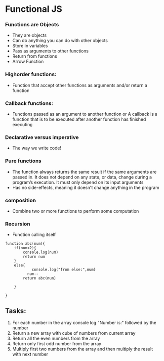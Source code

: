 # Functional JS

### Functions are Objects
* They are objects
* Can do anything you can do with other objects
* Store in variables
* Pass as arguments to other functions
* Return from functions
* Arrow Function

### Highorder functions:
* Function that accept other functions as arguments and/or return a function

### Callback functions:
* Functions passed as an argument to another function or A callback is a function that is to be executed after another function has finished executing

### Declarative versus imperative
* The way we write code! 

### Pure functions
* The function always returns the same result if the same arguments are passed in. It does not depend on any state, or data, change during a program’s execution. It must only depend on its input arguments
* Has no side-effects, meaning it doesn't change anything in the program

### composition
* Combine two or more functions to perform some computation

### Recursion
* Function calling itself 
```javascript=
function abc(num){
    if(num<2){
        console.log(num)
        return num
    }
    else{
            console.log("from else:",num)
          num--
        return abc(num)
      
    }
  
}
```

## Tasks:
1. For each number in the array console log "Number is:" followed by the number
2. Return a new array with cube of numbers from current array
3. Return all the even numbers from the array
4. Return only first odd number from the array
5. Multiply first two numbers from the array and then multiply the result with next number

